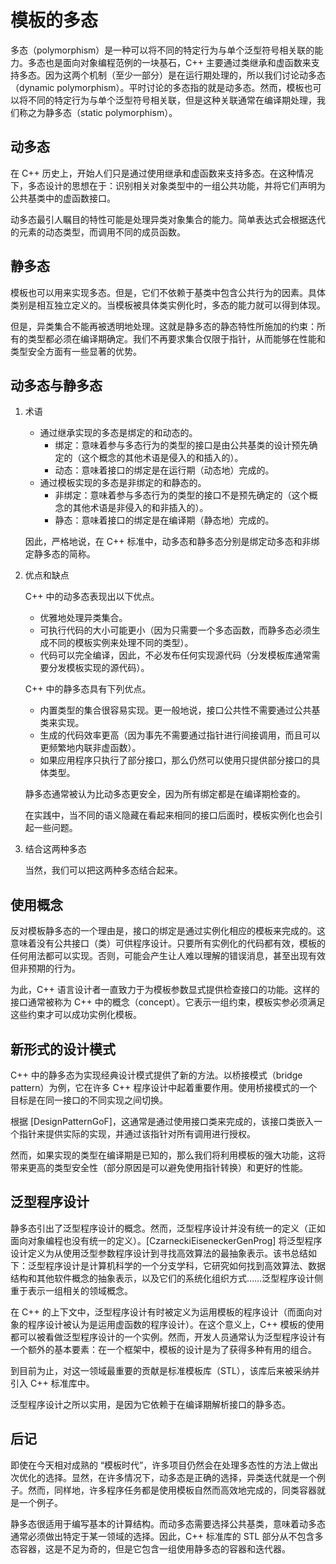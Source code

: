 # 模板的多态

多态（polymorphism）是一种可以将不同的特定行为与单个泛型符号相关联的能力。多态也是面向对象编程范例的一块基石，C++ 主要通过类继承和虚函数来支持多态。因为这两个机制（至少一部分）是在运行期处理的，所以我们讨论动多态（dynamic polymorphism）。平时讨论的多态指的就是动多态。然而，模板也可以将不同的特定行为与单个泛型符号相关联，但是这种关联通常在编译期处理，我们称之为静多态（static polymorphism）。

## 动多态

在 C++ 历史上，开始人们只是通过使用继承和虚函数来支持多态。在这种情况下，多态设计的思想在于：识别相关对象类型中的一组公共功能，并将它们声明为公共基类中的虚函数接口。

动多态最引人瞩目的特性可能是处理异类对象集合的能力。简单表达式会根据迭代的元素的动态类型，而调用不同的成员函数。

## 静多态

模板也可以用来实现多态。但是，它们不依赖于基类中包含公共行为的因素。具体类别是相互独立定义的。当模板被具体类实例化时，多态的能力就可以得到体现。

但是，异类集合不能再被透明地处理。这就是静多态的静态特性所施加的约束：所有的类型都必须在编译期确定。我们不再要求集合仅限于指针，从而能够在性能和类型安全方面有一些显著的优势。

## 动多态与静多态

1. 术语

    - 通过继承实现的多态是绑定的和动态的。
      - 绑定：意味着参与多态行为的类型的接口是由公共基类的设计预先确定的（这个概念的其他术语是侵入的和插入的）。
      - 动态：意味着接口的绑定是在运行期（动态地）完成的。
    - 通过模板实现的多态是非绑定的和静态的。
      - 非绑定：意味着参与多态行为的类型的接口不是预先确定的（这个概念的其他术语是非侵入的和非插入的）。
      - 静态：意味着接口的绑定是在编译期（静态地）完成的。

    因此，严格地说，在 C++ 标准中，动多态和静多态分别是绑定动多态和非绑定静多态的简称。

2. 优点和缺点

    C++ 中的动多态表现出以下优点。

    - 优雅地处理异类集合。
    - 可执行代码的大小可能更小（因为只需要一个多态函数，而静多态必须生成不同的模板实例来处理不同的类型）。
    - 代码可以完全编译，因此，不必发布任何实现源代码（分发模板库通常需要分发模板实现的源代码）。

    C++ 中的静多态具有下列优点。

    - 内置类型的集合很容易实现。更一般地说，接口公共性不需要通过公共基类来实现。
    - 生成的代码效率更高（因为事先不需要通过指针进行间接调用，而且可以更频繁地内联非虚函数）。
    - 如果应用程序只执行了部分接口，那么仍然可以使用只提供部分接口的具体类型。

    静多态通常被认为比动多态更安全，因为所有绑定都是在编译期检查的。

    在实践中，当不同的语义隐藏在看起来相同的接口后面时，模板实例化也会引起一些问题。

3. 结合这两种多态

    当然，我们可以把这两种多态结合起来。

## 使用概念

反对模板静多态的一个理由是，接口的绑定是通过实例化相应的模板来完成的。这意味着没有公共接口（类）可供程序设计。只要所有实例化的代码都有效，模板的任何用法都可以实现。否则，可能会产生让人难以理解的错误消息，甚至出现有效但非预期的行为。

为此，C++ 语言设计者一直致力于为模板参数显式提供检查接口的功能。这样的接口通常被称为 C++ 中的概念（concept）。它表示一组约束，模板实参必须满足这些约束才可以成功实例化模板。

## 新形式的设计模式

C++ 中的静多态为实现经典设计模式提供了新的方法。以桥接模式（bridge pattern）为例，它在许多 C++ 程序设计中起着重要作用。使用桥接模式的一个目标是在同一接口的不同实现之间切换。

根据 [DesignPatternGoF]，这通常是通过使用接口类来完成的，该接口类嵌入一个指针来提供实际的实现，并通过该指针对所有调用进行授权。

然而，如果实现的类型在编译期是已知的，那么我们将利用模板的强大功能，这将带来更高的类型安全性（部分原因是可以避免使用指针转换）和更好的性能。

## 泛型程序设计

静多态引出了泛型程序设计的概念。然而，泛型程序设计并没有统一的定义（正如面向对象编程也没有统一的定义）。[CzarneckiEiseneckerGenProg] 将泛型程序设计定义为从使用泛型参数程序设计到寻找高效算法的最抽象表示。该书总结如下：泛型程序设计是计算机科学的一个分支学科，它研究如何找到高效算法、数据结构和其他软件概念的抽象表示，以及它们的系统化组织方式……泛型程序设计侧重于表示一组相关的领域概念。

在 C++ 的上下文中，泛型程序设计有时被定义为运用模板的程序设计（而面向对象的程序设计被认为是运用虚函数的程序设计）。在这个意义上，C++ 模板的使用都可以被看做泛型程序设计的一个实例。然而，开发人员通常认为泛型程序设计有一个额外的基本要素：在一个框架中，模板的设计是为了获得多种有用的组合。

到目前为止，对这一领域最重要的贡献是标准模板库（STL），该库后来被采纳并引入 C++ 标准库中。

泛型程序设计之所以实用，是因为它依赖于在编译期解析接口的静多态。

## 后记

即使在今天相对成熟的 “模板时代”，许多项目仍然会在处理多态性的方法上做出次优化的选择。显然，在许多情况下，动多态是正确的选择，异类迭代就是一个例子。然而，同样地，许多程序任务都是使用模板自然而高效地完成的，同类容器就是一个例子。

静多态很适用于编写基本的计算结构。而动多态需要选择公共基类，意味着动多态通常必须做出特定于某一领域的选择。因此，C++ 标准库的 STL 部分从不包含多态容器，这是不足为奇的，但是它包含一组使用静多态的容器和迭代器。

